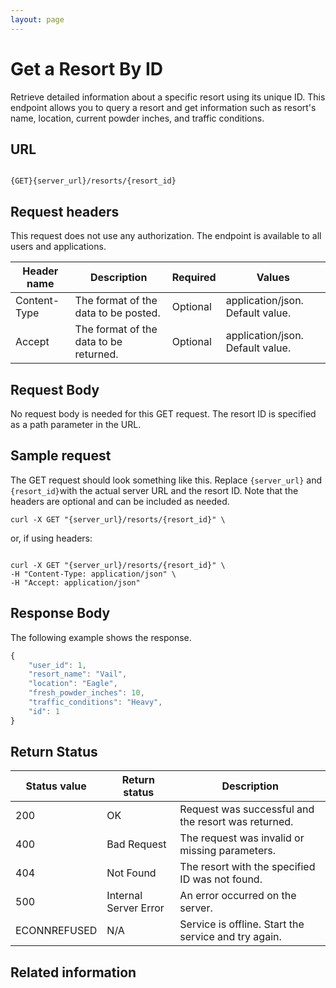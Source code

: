 ```yaml
---
layout: page
---
```


# Get a Resort By ID

Retrieve detailed information about a specific resort using its unique ID. This endpoint allows you to query a resort and get information such as resort's name, location, current powder inches, and traffic conditions.

## URL

```shell

{GET}{server_url}/resorts/{resort_id}
```

## Request headers

This request does not use any authorization. The endpoint is available to all users and applications.

| Header name | Description | Required | Values |
| -------------- | ------ | ------------ |------------ |
| Content-Type | The format of the data to be posted. | Optional | application/json. Default value.  |
| Accept | The format of the data to be returned. | Optional | application/json. Default value. |

## Request Body

No request body is needed for this GET request. The resort ID is specified as a path parameter in the URL.

## Sample request

The GET request should look something like this. Replace `{server_url}` and `{resort_id}`with the actual server URL and the resort ID. Note that the headers are optional and can be included as needed.

```shell
curl -X GET "{server_url}/resorts/{resort_id}" \
```

or, if using headers:

```shell

curl -X GET "{server_url}/resorts/{resort_id}" \
-H "Content-Type: application/json" \
-H "Accept: application/json"
```

## Response Body

The following example shows the response.

```js
{
    "user_id": 1,
    "resort_name": "Vail",
    "location": "Eagle",
    "fresh_powder_inches": 10,
    "traffic_conditions": "Heavy",
    "id": 1
}


```

## Return Status

| Status value    | Return status         | Description                                    |
|-----------------|-----------------------|------------------------------------------------|
| 200             | OK                    | Request was successful and the resort was returned.|
| 400             | Bad Request           | The request was invalid or missing parameters. |
| 404             | Not Found             | The resort with the specified ID was not found. |
| 500             | Internal Server Error | An error occurred on the server.               |
| ECONNREFUSED    | N/A                   | Service is offline. Start the service and try again. |

## Related information
